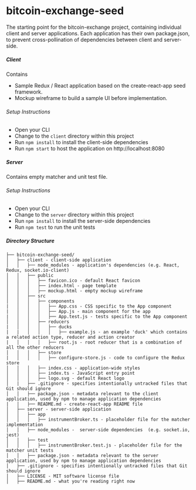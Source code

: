 # bitcoin-exchange-seed
The starting point for the bitcoin-exchange project, containing individual client and server applications.
Each application has their own package.json, to prevent cross-pollination of dependencies between client and server-side.

##### Client
Contains

* Sample Redux / React application based on the create-react-app seed framework.
* Mockup wireframe to build a sample UI before implementation.

###### Setup Instructions
* Open your CLI
* Change to the ```client``` directory within this project
* Run ```npm install``` to install the client-side dependencies
* Run ```npm start``` to host the application on http://localhost:8080

##### Server
Contains empty matcher and unit test file.

###### Setup Instructions
* Open your CLI
* Change to the ```server``` directory within this project
* Run ```npm install``` to install the server-side dependencies
* Run ```npm test``` to run the unit tests

##### Directory Structure
```
├── bitcoin-exchange-seed/
│   ├── client - client-side application
│   │   ├── node_modules - application's dependencies (e.g. React, Redux, socket.io-client)
│   │   ├── public
│   │   │   ├── favicon.ico - default React favicon
│   │   │   ├── index.html - page template
│   │   │   ├── mockup.html - empty mockup wireframe
│   │   ├── src
│   │   │   ├── components
|   │   │   │   ├── App.css - CSS specific to the App component
|   │   │   │   ├── App.js - main component for the app
|   │   │   │   ├── App.test.js - tests specific to the App component
│   │   │   ├── reducers
|   │   │   │   ├── ducks
|   |   │   │   │   ├── example.js - an example 'duck' which contains a related action type, reducer and action creator
|   │   │   │   ├── root.js - root reducer that is a combination of all the other reducers
│   │   │   ├── store
|   │   │   │   ├── configure-store.js - code to configure the Redux store
│   │   │   ├── index.css - application-wide styles
│   │   │   ├── index.ts - JavaScript entry point
│   │   │   ├── logo.svg - default React logo
│   |   ├── .gitignore - specifies intentionally untracked files that Git should ignore
│   │   ├── package.json - metadata relevant to the client application, used by npm to manage application dependencies
|   │   ├── README.md - create-react-app README file
│   ├── server - server-side application
│   │   ├── app
│   │   │   ├── instrumentBroker.ts - placeholder file for the matcher implementation
│   │   ├── node_modules -  server-side dependencies  (e.g. socket.io, jest)
│   │   ├── test
│   │   │   ├── instrumentBroker.test.js - placeholder file for the matcher unit tests
│   │   ├── package.json - metadata relevant to the server application, used by npm to manage application dependencies
│   ├── .gitignore - specifies intentionally untracked files that Git should ignore
│   ├── LICENSE - MIT software license file
│   ├── README.md - what you're reading right now
```
